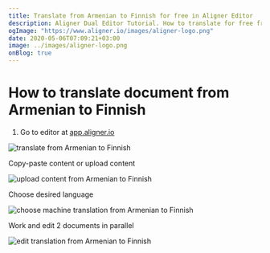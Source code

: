 ```yaml
---
title: Translate from Armenian to Finnish for free in Aligner Editor
description: Aligner Dual Editor Tutorial. How to translate for free from Armenian to Finnish. Aligner is multilingual document management platform. 
ogImage: "https://www.aligner.io/images/aligner-logo.png"
date: 2020-05-06T07:09:21+03:00
image: ../images/aligner-logo.png
onBlog: true
---
```


# How to translate document from Armenian to Finnish

1. Go to editor at [app.aligner.io](https://app.aligner.io "Aligner App web page")

![translate from Armenian to Finnish](../aligner-blank-editor.png "translate from Armenian to Finnish")

Copy-paste content or upload content

![upload content from Armenian to Finnish](../aligner-uploaded-document.png "upload content from Armenian to Finnish")

Choose desired language

![choose machine translation from Armenian to Finnish](../aligner-language-dropdown.png "choose machine translation from Armenian to Finnish")

Work and edit 2 documents in parallel

![edit translation from Armenian to Finnish](../aligner-double-sitded-editor.png "edit translation from Armenian to Finnish")

